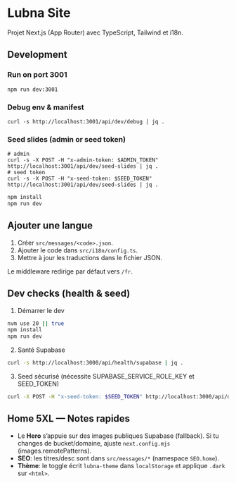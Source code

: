 # Lubna Site

Projet Next.js (App Router) avec TypeScript, Tailwind et i18n.

## Development

### Run on port 3001
```
npm run dev:3001
```

### Debug env & manifest
```
curl -s http://localhost:3001/api/dev/debug | jq .
```

### Seed slides (admin or seed token)
```
# admin
curl -s -X POST -H "x-admin-token: $ADMIN_TOKEN" http://localhost:3001/api/dev/seed-slides | jq .
# seed token
curl -s -X POST -H "x-seed-token: $SEED_TOKEN" http://localhost:3001/api/dev/seed-slides | jq .
```

```bash
npm install
npm run dev
```

## Ajouter une langue

1. Créer `src/messages/<code>.json`.
2. Ajouter le code dans `src/i18n/config.ts`.
3. Mettre à jour les traductions dans le fichier JSON.

Le middleware redirige par défaut vers `/fr`.

## Dev checks (health & seed)

1. Démarrer le dev

```bash
nvm use 20 || true
npm install
npm run dev
```

2. Santé Supabase

```bash
curl -s http://localhost:3000/api/health/supabase | jq .
```

3. Seed sécurisé (nécessite SUPABASE_SERVICE_ROLE_KEY et SEED_TOKEN)

```bash
curl -X POST -H "x-seed-token: $SEED_TOKEN" http://localhost:3000/api/dev/seed
```

## Home 5XL — Notes rapides
- Le **Hero** s’appuie sur des images publiques Supabase (fallback). Si tu changes de bucket/domaine, ajuste `next.config.mjs` (images.remotePatterns).
- **SEO**: les titres/desc sont dans `src/messages/*` (namespace `SEO.home`).
- **Thème**: le toggle écrit `lubna-theme` dans `localStorage` et applique `.dark` sur `<html>`.
